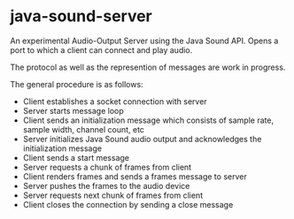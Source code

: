 # java-sound-server

An experimental Audio-Output Server using the Java Sound API. Opens a port to which a client can connect and play audio.

The protocol as well as the represention of messages are work in progress.

The general procedure is as follows:

* Client establishes a socket connection with server
* Server starts message loop
* Client sends an initialization message which consists of sample rate, sample width, channel count, etc
* Server initializes Java Sound audio output and acknowledges the initialization message
* Client sends a start message
* Server requests a chunk of frames from client 
* Client renders frames and sends a frames message to server
* Server pushes the frames to the audio device
* Server requests next chunk of frames from client
* Client closes the connection by sending a close message



